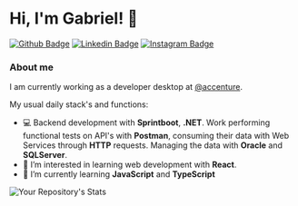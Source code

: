 # Hi, I'm Gabriel! 👋

[![Github Badge](https://img.shields.io/badge/-Github-000?style=flat-square&logo=Github&logoColor=white&link=https://github.com/gabrielsaraujo)](https://github.com/gabrielsaraujo)
[![Linkedin Badge](https://img.shields.io/badge/-LinkedIn-blue?style=flat-square&logo=Linkedin&logoColor=white&link=https://www.linkedin.com/in/gabriel-ara%C3%BAjo-296299195/)](https://www.linkedin.com/in/gabriel-ara%C3%BAjo-296299195/)
[![Instagram Badge](https://img.shields.io/badge/-Instagram-6633cc?style=flat-square&labelColor=6633cc&logo=instagram&logoColor=white&link=https://www.instagram.com/gabrieldaraujo_/)](https://www.instagram.com/gabrieldaraujo_/) 


### About me
I am currently working as a developer desktop at [@accenture](https://www.accenture.com/). 

My usual daily stack's and functions:

- 💻 Backend development with **Sprintboot**, **.NET**. Work performing functional tests on API's with **Postman**, consuming their data with Web Services through **HTTP** requests.
Managing the data with **Oracle** and **SQLServer**.
- 👀 I’m interested in learning web development with **React**.
- 🌱 I’m currently learning **JavaScript** and **TypeScript**

![Your Repository's Stats](https://github-readme-stats.vercel.app/api/top-langs/?username=gabrielsaraujo&theme=blue-green)

<!---
gabrielsaraujo/gabrielsaraujo is a ✨ special ✨ repository because its `README.md` (this file) appears on your GitHub profile.
You can click the Preview link to take a look at your changes.
--->
